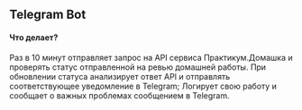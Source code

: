 ## Telegram Bot

#### Что делает?

Раз в 10 минут отправляет запрос на API сервиса Практикум.Домашка и проверять статус отправленной на ревью домашней работы.
При обновлении статуса анализирует ответ API и отправлять соответствующее уведомление в Telegram;
Логирует свою работу и сообщает о важных проблемах сообщением в Telegram.

